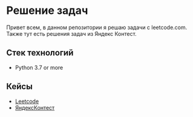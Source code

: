 # Решение задач

Привет всем, в данном репозитории я решаю задачи с leetcode.com.
Также тут есть решения задач из Яндекс Контест.

## Стек технологий
- Python 3.7 or more

## Кейсы
- [Leetcode](https://github.com/ChernyaevAV/leet_code/tree/master/solutions)
- [ЯндексКонтест](https://github.com/ChernyaevAV/leet_code/tree/master/Yandex_Contest)


